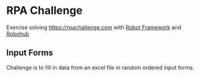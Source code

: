 # RPA Challenge

Exercise solving https://rpachallenge.com with [Robot Framework](https://robotframework.org) and [Robohub](https://hub.robocorp.com/)

## Input Forms
Challenge is to fill in data from an excel file in random ordered input forms. 